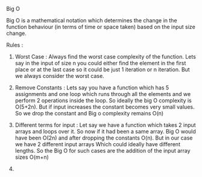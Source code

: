 Big O 

Big O is a mathematical notation which determines the change in the function behaviour (in terms of time or space taken)
based on the input size change.


Rules :

1. Worst Case :
   Always find the worst case complexity of the function. Lets say in the input of size n you could either find the element
   in the first place or at the last case so it could be just 1 iteration or n iteration. But we always consider the worst case.

2. Remove Constants :
   Lets say you have a function which has 5 assignments and one loop which runs through all the elements and 
   we perform 2 operations inside the loop. So ideally the big O complexity is O(5+2n).
   But if input increases the constant becomes very small values. So we drop the constant and Big o complexity remains O(n)

3. Different terms for input :
   Let say we have a function which takes 2 input arrays and loops over it. So now if it had been a same array.
   Big O would have been O(2n) and after dropping the constants O(n). But in our case we have 2 different input arrays
   Which could ideally have different lengths. So the Big O for such cases are the addition of the input array sizes
   O(m+n)

4. 